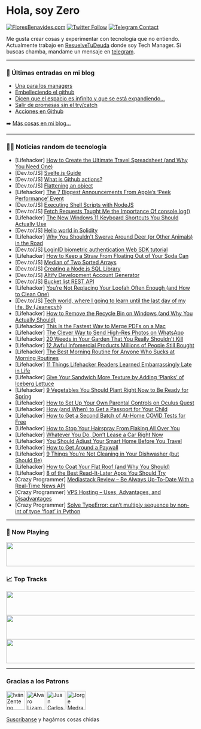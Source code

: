 # Hola, soy Zero

[![FloresBenavides.com](https://img.shields.io/website?down_message=oops&label=MiBlog&style=for-the-badge&up_message=online&url=https%3A%2F%2Ffloresbenavides.com)](https://floresbenavides.com) [![Twitter Follow](https://img.shields.io/twitter/follow/ZeroDragon?color=%231DA1F2&label=Follow&logo=twitter&logoColor=ffffff&style=for-the-badge)](https://twitter.com/zerodragon) [![Telegram Contact](https://img.shields.io/badge/escr%C3%ADbeme-ZeroDragon-%2326A5E4?style=for-the-badge&logo=telegram)](https://t.me/zerodragon)

Me gusta crear cosas y experimentar con tecnología que no entiendo.
Actualmente trabajo en [ResuelveTuDeuda](http://github.com/resuelve) donde soy Tech Manager.
Si buscas chamba, mandame un mensaje en [telegram](https://t.me/zerodragon).

---

### 📕 Últimas entradas en mi blog
<!-- BLOG-POST-LIST:START -->
- [Una para los managers](https://floresbenavides.com/una-para-los-managers/)
- [Embelleciendo el github](https://floresbenavides.com/embelleciendo-el-github/)
- [Dicen que el espacio es infinito y que se está expandiendo…](https://floresbenavides.com/dicen-que-el-espacio-es-infinito-y-que-se-esta-expandiendo/)
- [Salir de promesas sin el try/catch](https://floresbenavides.com/salir-de-promesas-sin-el-try-catch/)
- [Acciones en Github](https://floresbenavides.com/acciones-en-github/)
<!-- BLOG-POST-LIST:END -->

➡️ [Más cosas en mi blog...](https://floresbenavides.com)

---

### 👨‍💻 Noticias random de tecnología
<!-- TECH-POSTS:START -->
- [Lifehacker] [How to Create the Ultimate Travel Spreadsheet &lpar;and Why You Need One&rpar;](https://lifehacker.com/how-to-create-the-ultimate-travel-spreadsheet-and-why-1848623260)
- [Dev.to/JS] [Svelte.js Guide](https://dev.to/dsalinasgardon/sveltejs-guide-5h7e)
- [Dev.to/JS] [What is Github actions?](https://dev.to/hshoja/what-is-github-actions-59ec)
- [Dev.to/JS] [Flattening an object](https://dev.to/sonai95/flattening-an-object-2ffh)
- [Lifehacker] [The 7 Biggest Announcements From Apple’s ‘Peek Performance’ Event](https://lifehacker.com/the-7-biggest-announcements-from-apple-s-peek-performa-1848621688)
- [Dev.to/JS] [Executing Shell Scripts with NodeJS](https://dev.to/aabhassao/executing-shell-scripts-with-nodejs-4od6)
- [Dev.to/JS] [Fetch Requests Taught Me the Importance Of console.log&lpar;&rpar;](https://dev.to/marskimiko/fetch-requests-taught-me-the-importance-of-consolelog-351m)
- [Lifehacker] [The New Windows 11 Keyboard Shortcuts You Should Actually Use](https://lifehacker.com/the-new-windows-11-keyboard-shortcuts-you-should-actual-1848620565)
- [Dev.to/JS] [Hello world in Solidity](https://dev.to/dev_hills/hello-world-in-solidity-11kl)
- [Lifehacker] [Why You Shouldn&#39;t Swerve Around Deer &lpar;or Other Animals&rpar; in the Road](https://lifehacker.com/why-you-shouldnt-swerve-around-deer-or-other-animals-1848621931)
- [Dev.to/JS] [LoginID biometric authentication Web SDK tutorial](https://dev.to/loginid/loginid-biometric-authentication-web-sdk-tutorial-1049)
- [Lifehacker] [How to Keep a Straw From Floating Out of Your Soda Can](https://lifehacker.com/how-to-keep-a-straw-from-floating-out-of-your-soda-can-1848618851)
- [Dev.to/JS] [Median of Two Sorted Arrays](https://dev.to/seth_king/median-of-two-sorted-arrays-3b1i)
- [Dev.to/JS] [Creating a Node.js SQL Library](https://dev.to/blazerowland/forty-boysql-2dm8)
- [Dev.to/JS] [Altify Development Account Generator](https://dev.to/altify/altify-development-account-generator-jfo)
- [Dev.to/JS] [Bucket list REST API](https://dev.to/krishnapankhania/bucket-list-rest-api-3k61)
- [Lifehacker] [You’re Not Replacing Your Loofah Often Enough &lpar;and How to Clean One&rpar;](https://lifehacker.com/you-re-not-replacing-your-loofah-often-enough-and-how-1848622024)
- [Dev.to/JS] [Tech world, where I going to learn until the last day of my life. By {Jeanecvh}](https://dev.to/jeanecvh/tech-world-where-i-going-to-learn-until-the-last-day-of-my-life-by-jeanecvh-1j0a)
- [Lifehacker] [How to Remove the Recycle Bin on Windows &lpar;and Why You Actually Should&rpar;](https://lifehacker.com/how-to-remove-the-recycle-bin-on-windows-and-why-you-a-1848620820)
- [Lifehacker] [This Is the Fastest Way to Merge PDFs on a Mac](https://lifehacker.com/this-is-the-fastest-way-to-merge-pdfs-on-a-mac-1848620856)
- [Lifehacker] [The Clever Way to Send High-Res Photos on WhatsApp](https://lifehacker.com/the-clever-way-to-send-high-res-photos-on-whatsapp-1848620447)
- [Lifehacker] [20 Weeds in Your Garden That You Really Shouldn&#39;t Kill](https://lifehacker.com/20-weeds-in-your-garden-that-you-really-shouldnt-kill-1848617554)
- [Lifehacker] [12 Awful Infomercial Products Millions of People Still Bought](https://lifehacker.com/12-awful-informercial-products-millions-of-people-still-1848620085)
- [Lifehacker] [The Best Morning Routine for Anyone Who Sucks at Morning Routines](https://lifehacker.com/the-best-morning-routine-for-anyone-who-sucks-at-mornin-1848617794)
- [Lifehacker] [11 Things Lifehacker Readers Learned Embarrassingly Late in Life](https://lifehacker.com/11-things-lifehacker-readers-learned-embarrassingly-lat-1848617230)
- [Lifehacker] [Give Your Sandwich More Texture by Adding ‘Planks’ of Iceberg Lettuce](https://lifehacker.com/give-your-sandwich-more-texture-by-adding-planks-of-i-1848618393)
- [Lifehacker] [9 Vegetables You Should Plant Right Now to Be Ready for Spring](https://lifehacker.com/9-vegetables-you-should-plant-right-now-to-be-ready-for-1848617054)
- [Lifehacker] [How to Set Up Your Own Parental Controls on Oculus Quest](https://lifehacker.com/how-to-set-up-your-own-parental-controls-on-oculus-ques-1848617852)
- [Lifehacker] [How &lpar;and When&rpar; to Get a Passport for Your Child](https://lifehacker.com/how-and-when-to-get-a-passport-for-your-child-1848617284)
- [Lifehacker] [How to Get a Second Batch of At-Home COVID Tests for Free](https://lifehacker.com/how-to-get-a-second-batch-of-at-home-covid-tests-for-fr-1848619121)
- [Lifehacker] [How to Stop Your Hairspray From Flaking All Over You](https://lifehacker.com/how-to-stop-your-hairspray-from-flaking-all-over-you-1848616305)
- [Lifehacker] [Whatever You Do, Don’t Lease a Car Right Now](https://lifehacker.com/whatever-you-do-don-t-lease-a-car-right-now-1848617746)
- [Lifehacker] [You Should Adjust Your Smart Home Before You Travel](https://lifehacker.com/you-should-adjust-your-smart-home-before-you-travel-1848603050)
- [Lifehacker] [How to Get Around a Paywall](https://lifehacker.com/how-to-get-around-a-paywall-1848617781)
- [Lifehacker] [9 Things You’re Not Cleaning in Your Dishwasher &lpar;but Should Be&rpar;](https://lifehacker.com/9-things-you-re-not-cleaning-in-your-dishwasher-but-sh-1848616966)
- [Lifehacker] [How to Coat Your Flat Roof &lpar;and Why You Should&rpar;](https://lifehacker.com/how-to-coat-your-flat-roof-and-why-you-should-1848616415)
- [Lifehacker] [8 of the Best Read-It-Later Apps You Should Try](https://lifehacker.com/8-of-the-best-read-it-later-apps-you-should-try-1848616538)
- [Crazy Programmer] [Mediastack Review – Be Always Up-To-Date With a Real-Time News API](https://www.thecrazyprogrammer.com/2022/03/mediastack-review.html)
- [Crazy Programmer] [VPS Hosting – Uses, Advantages, and Disadvantages](https://www.thecrazyprogrammer.com/2022/03/vps-hosting.html)
- [Crazy Programmer] [Solve TypeError: can’t multiply sequence by non-int of type ‘float’ in Python](https://www.thecrazyprogrammer.com/2022/03/cant-multiply-sequence-by-non-int-of-type-float.html)<!-- TECH-POSTS:END -->

---

### 🎵 Now Playing
<a href="https://spotify-now-playing-dun.vercel.app/now-playing?open"><img src="https://spotify-now-playing-dun.vercel.app/now-playing" width="540" height="64"></a>

### 📈 Top Tracks
<a href="https://spotify-now-playing-dun.vercel.app/top-tracks?i=1&open"><img src="https://spotify-now-playing-dun.vercel.app/top-tracks?i=1" width="540" height="64"></a>
<a href="https://spotify-now-playing-dun.vercel.app/top-tracks?i=2&open"><img src="https://spotify-now-playing-dun.vercel.app/top-tracks?i=2" width="540" height="64"></a>
<a href="https://spotify-now-playing-dun.vercel.app/top-tracks?i=3&open"><img src="https://spotify-now-playing-dun.vercel.app/top-tracks?i=3" width="540" height="64"></a>

---

### Gracias a los Patrons
[<img src="https://avatars.githubusercontent.com/u/243380?v=4" alt="Iván Zenteno" width="50px">](https://github.com/k001) [<img src="https://avatars.githubusercontent.com/u/19955639?v=4" alt="Álvaro Lizama" width="50px">](https://github.com/alvarolizama) [<img src="https://avatars.githubusercontent.com/u/2718753?v=4" alt="Juan Carlos Ruiz" width="50px">](https://github.com/JuanCrg90) [<img src="https://avatars.githubusercontent.com/u/37025?v=4" alt="Jorge Medrano" width="50px">](https://github.com/h1pp1e) 

[Suscríbanse](https://www.patreon.com/zerodragon) y hagámos cosas chidas

